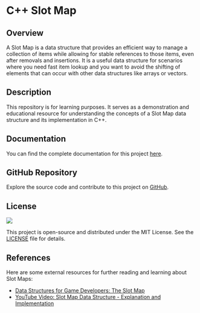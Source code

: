 # C++ Slot Map

## Overview

A Slot Map is a data structure that provides an efficient way to manage a collection of items while allowing for stable references to those items, even after removals and insertions. It is a useful data structure for scenarios where you need fast item lookup and you want to avoid the shifting of elements that can occur with other data structures like arrays or vectors.

## Description

This repository is for learning purposes. It serves as a demonstration and educational resource for understanding the concepts of a Slot Map data structure and its implementation in C++.

## Documentation

You can find the complete documentation for this project [here](https://diegomoreira.dev/slot-map).

## GitHub Repository

Explore the source code and contribute to this project on [GitHub](https://github.com/diegyoho/slot-map).

## License
[![](https://img.shields.io/github/license/diegyoho/slot-map)](https://github.com/diegyoho/slot-map/blob/main/LICENSE)

This project is open-source and distributed under the MIT License. See the [LICENSE](https://github.com/diegyoho/slot-map/blob/main/LICENSE) file for details.

## References

Here are some external resources for further reading and learning about Slot Maps:

- [Data Structures for Game Developers: The Slot Map](https://seanmiddleditch.github.io/2013-01-05-data-structures-for-game-developers-the-slot-map/)
- [YouTube Video: Slot Map Data Structure - Explanation and Implementation](https://youtu.be/-8UZhDjgeZU)
